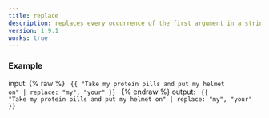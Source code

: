 ```yaml
---
title: replace
description: replaces every occurrence of the first argument in a string with the second argument.
version: 1.9.1
works: true
---
```

### Example
input: {% raw %}
<code>
{{ "Take my protein pills and put my helmet on" | replace: "my", "your" }}
</code>
{% endraw %}
output:
<code>
{{ "Take my protein pills and put my helmet on" | replace: "my", "your" }}
</code>